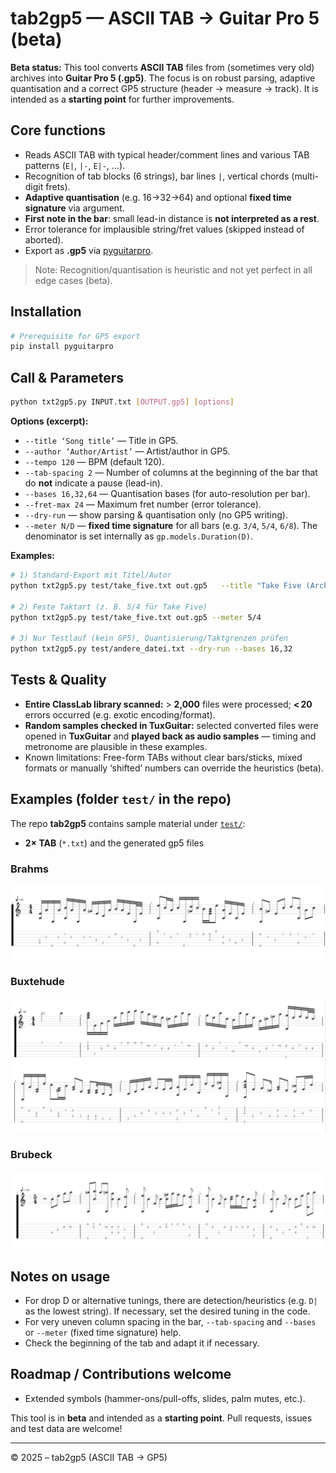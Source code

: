 # tab2gp5 — ASCII TAB → Guitar Pro 5 (beta)

**Beta status:** This tool converts **ASCII TAB** files from (sometimes very old) archives into **Guitar Pro 5 (.gp5)**. The focus is on robust parsing, adaptive quantisation and a correct GP5 structure (header → measure → track). It is intended as a **starting point** for further improvements.


## Core functions
- Reads ASCII TAB with typical header/comment lines and various TAB patterns (`E|`, `|-`, `E|-`, ...).
- Recognition of tab blocks (6 strings), bar lines `|`, vertical chords (multi-digit frets).
- **Adaptive quantisation** (e.g. 16→32→64) and optional **fixed time signature** via argument.
- **First note in the bar**: small lead-in distance is **not interpreted as a rest**.
- Error tolerance for implausible string/fret values (skipped instead of aborted).
- Export as **.gp5** via [pyguitarpro](https://pypi.org/project/pyguitarpro/).

> Note: Recognition/quantisation is heuristic and not yet perfect in all edge cases (beta).

## Installation
```bash
# Prerequisite for GP5 export
pip install pyguitarpro
```

## Call & Parameters

```bash
python txt2gp5.py INPUT.txt [OUTPUT.gp5] [options]
```

**Options (excerpt):**
- `--title ‘Song title’` — Title in GP5.
- `--author ‘Author/Artist’` — Artist/author in GP5.
- `--tempo 120` — BPM (default 120).
- `--tab-spacing 2` — Number of columns at the beginning of the bar that do **not** indicate a pause (lead-in).
- `--bases 16,32,64` — Quantisation bases (for auto-resolution per bar).
- `--fret-max 24` — Maximum fret number (error tolerance).
- `--dry-run` — show parsing & quantisation only (no GP5 writing).
- `--meter N/D` — **fixed time signature** for all bars (e.g. `3/4`, `5/4`, `6/8`). The denominator is set internally as `gp.models.Duration(D)`.

**Examples:**
```bash
# 1) Standard-Export mit Titel/Autor
python txt2gp5.py test/take_five.txt out.gp5   --title "Take Five (Archiv)" --author "Archiv" --tempo 170 --tab-spacing 2

# 2) Feste Taktart (z. B. 5/4 für Take Five)
python txt2gp5.py test/take_five.txt out.gp5 --meter 5/4

# 3) Nur Testlauf (kein GP5), Quantisierung/Taktgrenzen prüfen
python txt2gp5.py test/andere_datei.txt --dry-run --bases 16,32
```

## Tests & Quality
- **Entire ClassLab library scanned:** > **2,000** files were processed; **< 20** errors occurred (e.g. exotic encoding/format).
- **Random samples checked in TuxGuitar:** selected converted files were opened in **TuxGuitar** and **played back as audio samples** — timing and metronome are plausible in these examples.
- Known limitations: Free-form TABs without clear bars/sticks, mixed formats or manually ‘shifted’ numbers can override the heuristics (beta).

## Examples (folder `test/` in the repo)
The repo **tab2gp5** contains sample material under [`test/`](https://github.com/woody6402/tab2gp5/tree/main/test):
- **2× TAB** (`*.txt`) and the generated gp5 files 

### Brahms
![Screenshot 1](test/png/brahms.png)
### Buxtehude
![Screenshot 2](test/png/buxtehude.png)
### Brubeck
![Screenshot 3](test/png/take-five.png)

## Notes on usage
- For drop D or alternative tunings, there are detection/heuristics (e.g. `D|` as the lowest string). If necessary, set the desired tuning in the code.
- For very uneven column spacing in the bar, `--tab-spacing` and `--bases` or `--meter` (fixed time signature) help.
- Check the beginning of the tab and adapt it if necessary.

## Roadmap / Contributions welcome
- Extended symbols (hammer-ons/pull-offs, slides, palm mutes, etc.).

This tool is in **beta** and intended as a **starting point**. Pull requests, issues and test data are welcome!



---

© 2025 – tab2gp5 (ASCII TAB → GP5)
